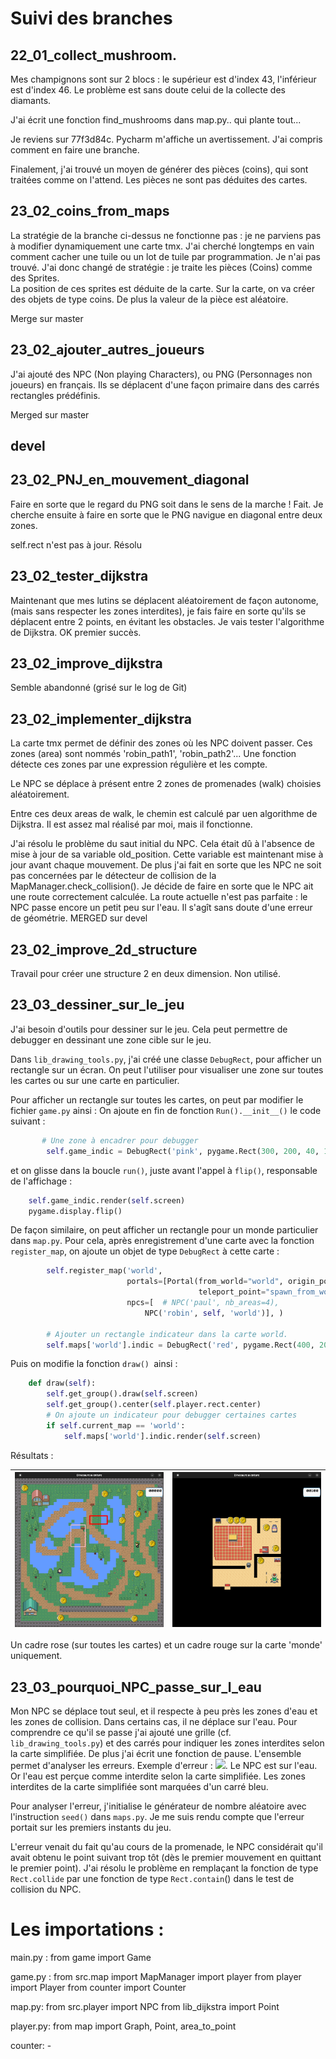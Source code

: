 # Suivi des branches 

## 22_01_collect_mushroom.
Mes champignons sont sur 2 blocs :
le supérieur est d'index 43, l'inférieur est d'index 46. Le problème est sans doute celui de la collecte des diamants. 

J'ai écrit une fonction find_mushrooms dans map.py.. qui plante tout...

Je reviens sur 77f3d84c. Pycharm m'affiche un avertissement. J'ai compris comment en faire une branche.

Finalement, j'ai trouvé un moyen de générer des pièces (coins), qui sont traitées comme on l'attend. Les pièces ne sont pas déduites des cartes. 

## 23_02_coins_from_maps
La stratégie de la branche ci-dessus ne fonctionne pas : je ne parviens pas à modifier dynamiquement une carte tmx. J'ai cherché longtemps en vain comment cacher une tuile ou un lot de tuile par programmation. Je n'ai pas trouvé. J'ai donc changé de stratégie : je traite les pièces (Coins) comme des Sprites.  
La position de ces sprites est déduite de la carte. Sur la carte, on va créer des objets de type coins.
De plus la valeur de la pièce est aléatoire. 

Merge sur master
## 23_02_ajouter_autres_joueurs
J'ai ajouté des NPC (Non playing Characters), ou PNG (Personnages non joueurs) en français. Ils se déplacent d'une façon primaire dans des carrés rectangles prédéfinis. 

Merged sur master
## devel

## 23_02_PNJ_en_mouvement_diagonal
Faire en sorte que le regard du PNG soit dans le sens de la marche ! Fait. Je cherche ensuite à faire en sorte que le 
PNG navigue en diagonal entre deux zones. 

self.rect n'est pas à jour. Résolu

## 23_02_tester_dijkstra
Maintenant que mes lutins se déplacent aléatoirement de façon autonome, (mais sans respecter les zones interdites), je fais faire en sorte qu'ils se déplacent entre 2 points, en évitant les obstacles. Je vais tester l'algorithme de
Dijkstra. OK premier succès. 

## 23_02_improve_dijkstra
Semble abandonné (grisé sur le log de Git)

## 23_02_implementer_dijkstra
La carte tmx permet de définir des zones où les NPC doivent passer. Ces zones (area) sont nommés 'robin_path1', 'robin_path2'... 
Une fonction détecte ces zones par une expression régulière et les compte. 

Le NPC se déplace à présent entre 2 zones de promenades (walk) choisies aléatoirement. 

Entre ces deux areas de walk, le chemin est calculé par uen algorithme de Dijkstra. Il est assez mal réalisé par moi, mais il fonctionne.  

 J'ai résolu le problème du saut initial du NPC. Cela était dû à l'absence de mise à jour de sa variable old_position. 
Cette variable est maintenant mise à jour avant chaque mouvement. De plus j'ai fait en sorte que les NPC ne soit pas concernées par le détecteur de collision de la MapManager.check_collision(). Je décide de faire en sorte que le NPC ait une route correctement calculée. La route actuelle n'est pas parfaite : le NPC passe encore un petit peu sur l'eau. Il s'agît sans doute d'une erreur de géométrie. 
MERGED sur devel
## 23_02_improve_2d_structure
Travail pour créer une structure 2 en deux dimension. Non utilisé. 

## 23_03_dessiner_sur_le_jeu
J'ai besoin d'outils pour dessiner sur le jeu. Cela peut permettre de debugger en  dessinant une zone cible sur le jeu.

Dans `lib_drawing_tools.py`, j'ai créé une classe `DebugRect`, pour afficher un rectangle sur un écran. On peut l'utiliser pour visualiser une zone sur toutes les cartes ou sur une carte en particulier.

Pour afficher un rectangle sur toutes les cartes, on peut par modifier le fichier `game.py` ainsi : On ajoute en fin de fonction `Run().__init__()` le code suivant : 

``` python
       # Une zone à encadrer pour debugger
        self.game_indic = DebugRect('pink', pygame.Rect(300, 200, 40, 16), 3)  # pour tous les mondes
```

et on glisse dans la boucle `run()`, juste avant l'appel à `flip()`, responsable de l'affichage :
``` python
    self.game_indic.render(self.screen)
    pygame.display.flip()
```

De façon similaire, on peut afficher un rectangle pour un monde particulier dans `map.py`. Pour cela, après enregistrement d'une carte avec la fonction `register_map`, on ajoute un objet de type `DebugRect` à cette carte : 
```python
        self.register_map('world',
                          portals=[Portal(from_world="world", origin_point='enter_house', target_world="house",
                                          teleport_point="spawn_from_world")],
                          npcs=[  # NPC('paul', nb_areas=4),
                              NPC('robin', self, 'world')], )

        # Ajouter un rectangle indicateur dans la carte world.
        self.maps['world'].indic = DebugRect('red', pygame.Rect(400, 200, 100, 50), 6)
```

Puis on modifie la fonction `draw() `ainsi : 

```python
    def draw(self):
        self.get_group().draw(self.screen)
        self.get_group().center(self.player.rect.center)
        # On ajoute un indicateur pour debugger certaines cartes
        if self.current_map == 'world':
            self.maps['world'].indic.render(self.screen)
```
Résultats : 

| ![world_and_indicators.png](images%2Fworld_and_indicators.png)                                         | ![house_and_indicator.png](images%2Fhouse_and_indicator.png)    |
|--------------------------------------------------------------------------------------------------------|-----|

Un cadre rose (sur toutes les cartes) et un cadre rouge sur la carte 'monde' uniquement. 

## 23_03_pourquoi_NPC_passe_sur_l_eau
Mon NPC se déplace tout seul, et il respecte à peu près les zones d'eau et les zones de collision. Dans certains cas, il ne déplace sur l'eau. Pour comprendre ce qu'il se passe j'ai ajouté une grille (cf. `lib_drawing_tools.py`) et des carrés pour indiquer les zones interdites selon la carte simplifiée. De plus j'ai écrit une fonction de pause. L'ensemble permet d'analyser les erreurs. Exemple d'erreur : 
![](/home/bertrand/important/prog_local/PW_19_pygamon/images/le_fautif.png). 
Le NPC est sur l'eau. Or l'eau est perçue comme interdite selon la carte simplifiée. Les zones interdites de la carte simplifiée sont marquées d'un carré bleu. 

Pour analyser l'erreur, j'initialise le générateur de nombre aléatoire avec l'instruction `seed()` dans `maps.py`. Je me suis rendu compte que l'erreur portait sur les premiers instants du jeu. 

L'erreur venait du fait qu'au cours de la promenade, le NPC considérait qu'il avait obtenu le point suivant trop tôt (dès le premier mouvement en quittant le premier point). J'ai résolu le problème en remplaçant la fonction de type `Rect.collide` par une fonction de type `Rect.contain`() dans le test de collision du NPC.

# Les importations : 
main.py  : 
  from game import Game

game.py : 
    from src.map import MapManager
    import player
    from player import Player
    from counter import Counter

map.py:
    from src.player import NPC
    from lib_dijkstra import Point

player.py:
    from map import Graph, Point, area_to_point

counter:
    - 

